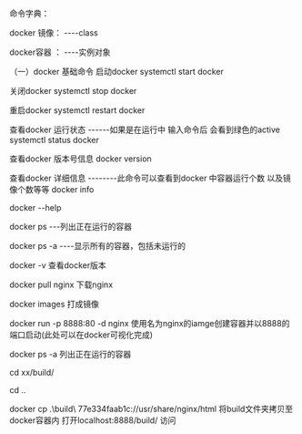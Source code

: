 命令字典：

 docker 镜像： ----class

 docker容器 ： ----实例对象

（一）docker 基础命令
启动docker
systemctl start docker


关闭docker
systemctl stop docker

重启docker
systemctl restart docker

查看docker 运行状态 ------如果是在运行中 输入命令后 会看到绿色的active
systemctl status docker

查看docker 版本号信息
docker version

查看docker 详细信息 --------此命令可以查看到docker 中容器运行个数 以及镜像个数等等
docker info

docker --help 

docker ps        ---列出正在运行的容器

docker ps -a  ----显示所有的容器，包括未运行的



docker -v  查看docker版本

docker pull nginx  下载nginx

docker images 打成镜像

docker run -p 8888:80 -d nginx  使用名为nginx的iamge创建容器并以8888的端口启动(此处可以在docker可视化完成)

docker ps -a  列出正在运行的容器

cd xx/build/  

cd ..

docker cp .\build\ 77e334faab1c://usr/share/nginx/html  将build文件夹拷贝至docker容器内
打开localhost:8888/build/ 访问

